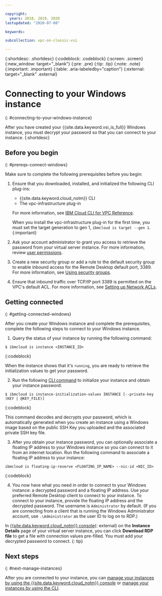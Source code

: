```yaml
---

copyright:
  years: 2018, 2019, 2020
lastupdated: "2020-07-08"

keywords: 

subcollection: vpc-on-classic-vsi

---
```


{:shortdesc: .shortdesc}
{:codeblock: .codeblock}
{:screen: .screen}
{:new_window: target="_blank"}
{:pre: .pre}
{:tip: .tip}
{:note: .note}
{:important: .important}
{:table: .aria-labeledby="caption"}
{:external: target="_blank" .external}

# Connecting to your Windows instance
{: #connecting-to-your-windows-instance}

After you have created your {{site.data.keyword.vsi_is_full}} Windows instance, you must decrypt your password so that you can connect to your instance.
{:shortdesc}

## Before you begin
{: #prereqs-connect-windows}

Make sure to complete the following prerequisites before you begin:

1. Ensure that you downloaded, installed, and initialized the following CLI plug-ins:
    * {{site.data.keyword.cloud_notm}} CLI
    * The vpc-infrastructure plug-in

   For more information, see [IBM Cloud CLI for VPC Reference](/docs/vpc-on-classic?topic=vpc-on-classic-vpc-reference).
   
   When you install the vpc-infrastructure plug-in for the first time, you must set the target generation to gen 1, `ibmcloud is target --gen 1`.
   {:important}
   
2. Ask your account administrator to grant you access to retrieve the password from your virtual server instance. For more information, review [user permissions](/docs/vpc-on-classic?topic=vpc-on-classic-managing-user-permissions-for-vpc-resources).
3. Create a new security group or add a rule to the default security group to enable inbound access for the Remote Desktop default port, 3389. For more information, see [Using security groups](/docs/vpc-on-classic-network?topic=vpc-on-classic-network-using-security-groups).
4. Ensure that inbound traffic over TCP/IP port 3389 is permitted on the VPC's default ACL. For more information, see [Setting up Network ACLs](/docs/vpc-on-classic-network?topic=vpc-on-classic-network-setting-up-network-acls).

## Getting connected
{: #getting-connected-windows}

After you create your Windows instance and complete the prerequisites, complete the following steps to connect to your Windows instance.

1. Query the status of your instance by running the following command:
  ```
  $ ibmcloud is instance <INSTANCE_ID>
  ```
  {:codeblock}
  
  When the instance shows that it's `running`, you are ready to retrieve the initialization values to get your password. 

2. Run the following [CLI command](/docs/vpc-on-classic?topic=vpc-on-classic-vpc-reference#instance-initialization-values) to initialize your instance and obtain your instance password:

  ```
  $ ibmcloud is instance-initialization-values INSTANCE [--private-key (KEY | @KEY_FILE)]
  ```
  {:codeblock}
  
  This command decodes and decrypts your password, which is automatically generated when you create an instance using a Windows image based on the public SSH Key you uploaded and the associated private SSH key file.

3. After you obtain your instance password, you can optionally associate a floating IP address to your Windows instance so you can connect to it from an internet location. Run the following command to associate a floating IP address to your instance:

  ```
  ibmcloud is floating-ip-reserve <FLOATING_IP_NAME> --nic-id <NIC_ID>
  ```
  {:codeblock}

4. You now have what you need in order to connect to your Windows instance: a decrypted password and a floating IP address. Use your preferred Remote Desktop client to connect to your instance. To connect to your instance, provide the floating IP address and the decrypted password. The username is `Administrator` by default. (If you are connecting from a client that is running the Windows Administrator account, use `.\Administrator` as the user ID to log on to RDP.)

In [{{site.data.keyword.cloud_notm}} console](https://console.cloud.ibm.com/vpc){: external} on the **Instance Details** page of your virtual server instance, you can click **Download RDP file** to get a file with connection values pre-filled. You must add your decrypted password to connect. 
{: tip}

## Next steps
{: #next-manage-instances}

After you are connected to your instance, you can [manage your instances by using the {{site.data.keyword.cloud_notm}} console](/docs/vpc-on-classic-vsi?topic=vpc-on-classic-vsi-managing-virtual-server-instances#managing-virtual-server-instances) or [manage your instances by using the CLI](/docs/vpc-on-classic-vsi?topic=vpc-on-classic-vsi-managing-virtual-servers-cli#managing-virtual-servers-cli). 
